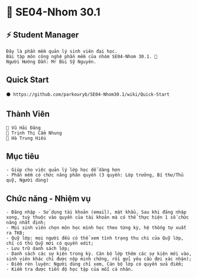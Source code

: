 # 💬 SE04-Nhom 30.1  
## ⚡ Student Manager  
    Đây là phần mềm quản lý sinh viên đại học.
    Bài tập môn công nghệ phần mềm của nhóm SE04-Nhom 30.1. 💖
    Người Hướng Dẫn: Mr Bùi Sỹ Nguyên.
## Quick Start
    ⚫ https://github.com/parkouryb/SE04-Nhom30.1/wiki/Quick-Start
## Thành Viên  
    🐲 Vũ Hải Đăng  
    🐲 Trịnh Thị Cẩm Nhung  
    🐲 Hà Trung Hiếu  
## Mục tiêu
    - Giúp cho việc quản lý lớp học dễ dàng hơn
    - Phần mềm có chức năng phân quyền (3 quyền: Lớp trưởng, Bí thư/Thủ quỹ, Người dùng)
## Chức năng - Nhiệm vụ
    - Đăng nhập - Sử dụng tài khoản (email), mật khẩu. Sau khi đăng nhập xong, tuỳ thuộc vào quyền của tài khoản mà có thể thực hiện 1 số chức năng nhất định;
    - Mọi sinh viên chọn môn học mình học theo từng kỳ, hệ thống tự xuất ra TKB;
    - Quỹ lớp: mọi người đều có thể xem tình trạng thu chi của Quỹ lớp, chỉ có thủ Quỹ mới có quyền edit;
    - Lưu trữ danh sách lớp;
    - Danh sách các sự kiện trong kỳ. Cán bộ lớp thêm các sự kiện mới vào, sinh viên khác chỉ được nộp minh chứng, rồi gửi yêu cầu đợi xác nhận);
    - Điểm rèn luyện: Người dùng chỉ xem, Cán bộ lớp có quyền sửa điểm;
    - Kiểm tra được tiến độ học tập của mỗi cá nhân.

